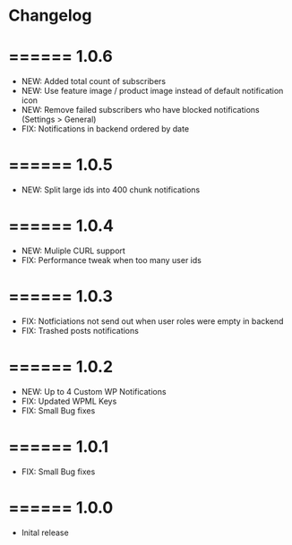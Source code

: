 # Changelog
======
1.0.6
======
- NEW:	Added total count of subscribers
- NEW:	Use feature image / product image instead of default notification icon
- NEW:	Remove failed subscribers who have blocked notifications (Settings > General)
- FIX:	Notifications in backend ordered by date

======
1.0.5
======
- NEW:	Split large ids into 400 chunk notifications

======
1.0.4
======
- NEW:	Muliple CURL support
- FIX:	Performance tweak when too many user ids

======
1.0.3
======
- FIX:	Notficiations not send out when user roles were
		empty in backend
- FIX: 	Trashed posts notifications

======
1.0.2
======
- NEW:	Up to 4 Custom WP Notifications 
- FIX:	Updated WPML Keys
- FIX:	Small Bug fixes

======
1.0.1
======
- FIX:	Small Bug fixes

======
1.0.0
======
- Inital release